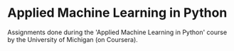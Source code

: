 # Applied Machine Learning in Python
Assignments done during the 'Applied Machine Learning in Python' course by the University of Michigan (on Coursera).

